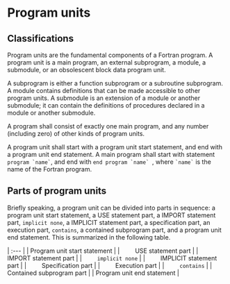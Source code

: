 # Program units

## Classifications

Program units are the fundamental components of a Fortran program. A program unit is a main program, an 
external subprogram, a module, a submodule, or an obsolescent block data program unit.

A subprogram is either a function subprogram or a subroutine subprogram. A module contains definitions that can be made accessible to other program units. A submodule is an extension of a module or another submodule; it can contain the definitions of procedures declared in a module or another submodule.

A program shall consist of exactly one main program, and any number (including zero) of other kinds of program units.

A program unit shall start with a program unit start statement, and end with a program unit end statement. A main program shall start with statement `` program `name` ``, and end with ``end program `name` ``, where `` `name` `` is the name of the Fortran program.

## Parts of program units

Briefly speaking, a program unit can be divided into parts in sequence: a program unit start statement, a USE  statement part, a IMPORT statement part, `implicit none`, a IMPLICIT statement part, a specification part, an execution part, `contains`, a contained subprogram part, and a program unit end statement. This is summarized in the following table.

<style>
center 
{
  width: auto;
  display: table;
  margin-left: auto;
  margin-right: auto;
}
</style>

<div class="center">

| :--- |
| Program unit start statement |
| &nbsp; &nbsp; &nbsp; &nbsp; USE statement part |
| &nbsp; &nbsp; &nbsp; &nbsp; IMPORT statement part |
| &nbsp; &nbsp; &nbsp; &nbsp; `implicit none` |
| &nbsp; &nbsp; &nbsp; &nbsp; IMPLICIT statement part |
| &nbsp; &nbsp; &nbsp; &nbsp; Specification part |
| &nbsp; &nbsp; &nbsp; &nbsp; Execution part |
| &nbsp; &nbsp; &nbsp; &nbsp; `contains` |
| &nbsp; &nbsp; &nbsp; &nbsp; Contained subprogram part |
| Program unit end statement |

</div>
